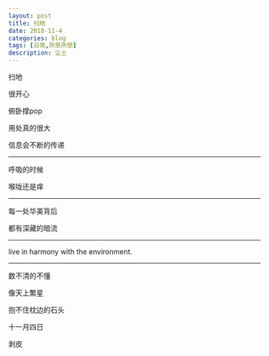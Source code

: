 ```yaml
---
layout: post
title: 扫地
date: 2018-11-4
categories: blog
tags: [日常,所思所想]
description: 尘土
---
```


扫地

很开心

俯卧撑pop

用处真的很大

信息会不断的传递

------

呼吸的时候

喉咙还是痒

------

每一处华美背后

都有深藏的暗流

------

live in harmony with the environment.

------

数不清的不懂

像天上繁星

抱不住枕边的石头

十一月四日

剥皮

